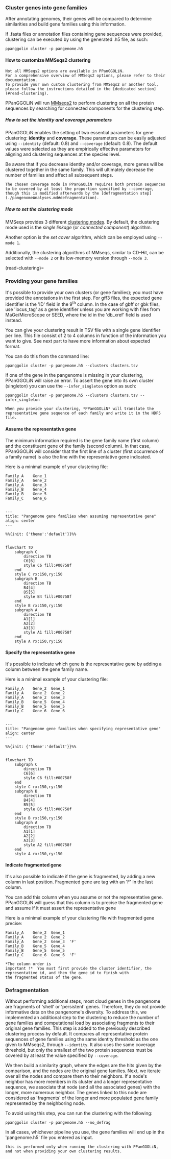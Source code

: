 ### Cluster genes into gene families

After annotating genomes, their genes will be compared to determine similarities and build gene families using this
information.

If .fasta files or annotation files containing gene sequences were provided, clustering can be executed by using the
generated .h5 file, as such:

```
ppanggolin cluster -p pangenome.h5
```

#### How to customize MMSeqs2 clustering

```{warning}
Not all MMSeqs2 options are available in PPanGGOLiN. 
For a comprehensive overview of MMSeqs2 options, please refer to their documentation. 
To provide your own custom clustering from MMSeqs2 or another tool, please follow the instructions detailed in the [dedicated section](#read-clustering).
```

PPanGGOLiN will run [MMseqs2](https://github.com/soedinglab/MMseqs2) to perform clustering on all the protein sequences
by searching for connected components for the clustering step.

##### How to set the identity and coverage parameters

PPanGGOLiN enables the setting of two essential parameters for gene clustering: **identity** and **coverage**. These
parameters can be easily adjusted using `--identity` (default: 0.8) and `--coverage` (default: 0.8). The default values
were selected as they are empirically effective parameters for aligning and clustering sequences at the species level.

Be aware that if you decrease identity and/or coverage, more genes will be clustered together in the same family.
This will ultimately decrease the number of families and affect all subsequent steps.

```{note}
The chosen coverage mode in PPanGGOLiN requires both protein sequences to be covered by at least the proportion specified by --coverage, though this is modified afterwards by the [defragmentation step](./pangenomeAnalyses.md#defragmentation).
```

##### How to set the clustering mode

MMSeqs provides 3 different [clustering modes](https://github.com/soedinglab/MMseqs2/wiki#clustering-modes).
By default, the clustering mode used is the _single linkage_ (or _connected component_) algorithm.

Another option is the _set cover_ algorithm, which can be employed using `--mode 1`.

Additionally, the clustering algorithms of MMseqs, similar to CD-Hit,
can be selected with `--mode 2` or its low-memory version through `--mode 3`.

(read-clustering)=

### Providing your gene families

It's possible to provide your own clusters (or gene families); you must have provided the annotations in the first step.
For gff3 files, the expected gene identifier is the 'ID' field in the 9<sup>th</sup> column. In the case of gbff or gbk
files, use 'locus_tag' as a gene identifier unless you are working with files from MaGe/MicroScope or SEED, where the id
in the 'db_xref' field is used instead.

You can give your clustering result in TSV file with a single gene identifier per line. This file consist of 2 to 4
columns in function of the information you want to give. See next part to have more information about expected format.


You can do this from the command line:

`ppanggolin cluster -p pangenome.h5 --clusters clusters.tsv`


If one of the gene in the pangenome is missing in your clustering, PPanGGOLiN will raise an error. To assert the gene into its own cluster (singleton) you can use the `--infer_singleton` option as such:

`ppanggolin cluster -p pangenome.h5 --clusters clusters.tsv --infer_singleton`

```{note}
When you provide your clustering, *PPanGGOLiN* will translate the representative gene sequence of each family and write it in the HDF5 file.
```


#### Assume the representative gene

The minimum information required is the gene family name (first column) and the constituent gene of the family (second
column). In that case, PPanGGOLiN will consider that the first line of a cluster (first occurrence of a family name) is
also the line with the representative gene indicated.

Here is a minimal example of your clustering file:

```
Family_A    Gene_1
Family_A    Gene_2
Family_A    Gene_3
Family_B    Gene_4
Family_B    Gene_5
Family_C    Gene_6
```

```{mermaid}

---
title: "Pangenome gene families when assuming representative gene"
align: center
---

%%{init: {'theme':'default'}}%%


flowchart TD
    subgraph C
        direction TB
        C6[6]
        style C6 fill:#00758f
    end
    style C rx:150,ry:150
    subgraph B
        direction TB
        B4[4]
        B5[5]
        style B4 fill:#00758f
    end
    style B rx:150,ry:150
    subgraph A
        direction TB
        A1[1]
        A2[2]
        A3[3]
        style A1 fill:#00758f
    end
    style A rx:150,ry:150
```

#### Specify the representative gene

It's possible to indicate which gene is the representative gene by adding a column between the gene family name.


Here is a minimal example of your clustering file:

```
Family_A    Gene_2  Gene_1
Family_A    Gene_2  Gene_2
Family_A    Gene_2  Gene_3
Family_B    Gene_5  Gene_4
Family_B    Gene_5  Gene_5
Family_C    Gene_6  Gene_6
```

```{mermaid}

---
title: "Pangenome gene families when specifying representative gene"
align: center
---

%%{init: {'theme':'default'}}%%


flowchart TD
    subgraph C
        direction TB
        C6[6]
        style C6 fill:#00758f
    end
    style C rx:150,ry:150
    subgraph B
        direction TB
        B4[4]
        B5[5]
        style B5 fill:#00758f
    end
    style B rx:150,ry:150
    subgraph A
        direction TB
        A1[1]
        A2[2]
        A3[3]
        style A2 fill:#00758f
    end
    style A rx:150,ry:150
```

#### Indicate fragmented gene

It's also possible to indicate if the gene is fragmented, by adding a new column in last position. Fragmented gene are tag with an 'F' in the last column.

You can add this column when you assume or not the representative gene. PPanGGOLiN will guess that this column is to precise the fragmented gene and assume if it must assert the representative gene

Here is a minimal example of your clustering file with fragmented gene precise:

```
Family_A    Gene_2  Gene_1  
Family_A    Gene_2  Gene_2  
Family_A    Gene_2  Gene_3  'F'
Family_B    Gene_5  Gene_4  
Family_B    Gene_5  Gene_5  
Family_C    Gene_6  Gene_6  'F'
```

```{warning}
*The column order is
important !*  You must first provide the cluster identifier, the representative id, and then the gene id to finish with
the fragmented status of the gene.
```

### Defragmentation

Without performing additional steps, most cloud genes in the pangenome are fragments of 'shell' or 'persistent' genes.
Therefore, they do not provide informative data on the pangenome's diversity.
To address this, we implemented an additional step to the clustering to reduce the number of gene families and
computational load by associating fragments to their original gene families.
This step is added to the previously described clustering process by default.
It compares all representative protein sequences of gene families using the same identity threshold as the one given to
MMseqs2, through  `--identity`.
It also uses the same coverage threshold, but only the smallest of the two protein sequences must be covered by at least
the value specified by `--coverage`.

We then build a similarity graph, where the edges are the hits given by the comparison, and the nodes are the original
gene families.
Next, we iterate over all the nodes and compare them to their neighbors.
If a node's neighbor has more members in its cluster and a longer representative sequence, we associate that node (and
all the associated genes) with the longer, more numerous neighbor.
The genes linked to this node are considered as 'fragments' of the longer and more populated gene family represented by
the neighboring node.

To avoid using this step, you can run the clustering with the following:

```
ppanggolin cluster -p pangenome.h5 --no_defrag
```

In all cases, whichever pipeline you use, the gene families will end up in the 'pangenome.h5' file you entered as input.

```{note}
this is performed only when running the clustering with PPanGGOLiN, and not when providing your own clustering results.
```
